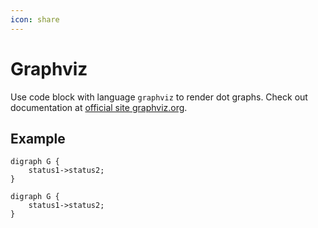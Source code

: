 ```yaml
---
icon: share
---
```

# Graphviz

Use code block with language `graphviz` to render dot graphs.
Check out documentation at [official site graphviz.org](https://graphviz.org).
## Example

```tpl
digraph G {
    status1->status2;
}
```

```graphviz
digraph G {
    status1->status2;
}
```